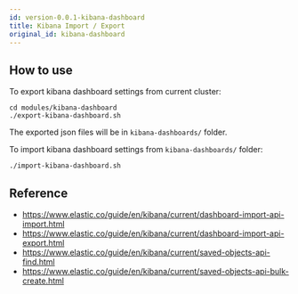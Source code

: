 ```yaml
---
id: version-0.0.1-kibana-dashboard
title: Kibana Import / Export
original_id: kibana-dashboard
---
```

## How to use
To export kibana dashboard settings from current cluster:

```
cd modules/kibana-dashboard
./export-kibana-dashboard.sh
```

The exported json files will be in `kibana-dashboards/` folder.

To import kibana dashboard settings from `kibana-dashboards/` folder:

```
./import-kibana-dashboard.sh
```

## Reference

- https://www.elastic.co/guide/en/kibana/current/dashboard-import-api-import.html
- https://www.elastic.co/guide/en/kibana/current/dashboard-import-api-export.html
- https://www.elastic.co/guide/en/kibana/current/saved-objects-api-find.html
- https://www.elastic.co/guide/en/kibana/current/saved-objects-api-bulk-create.html
